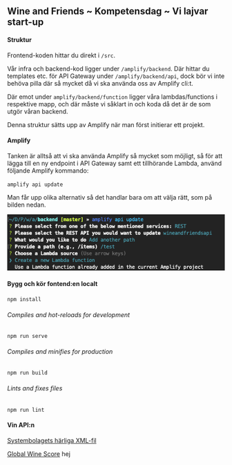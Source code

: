 ## Wine and Friends ~ Kompetensdag ~ Vi lajvar start-up

#### Struktur
Frontend-koden hittar du direkt i `/src`. 

Vår infra och backend-kod ligger under `/amplify/backend`. Där hittar du templates etc. för API Gateway under `/amplify/backend/api`, dock bör vi inte behöva pilla där så mycket då vi ska använda oss av Amplify cli:t. 

Där emot under `amplify/backend/function` ligger våra lambdas/functions i respektive mapp, och där måste vi såklart in och koda då det är de som utgör våran backend.

Denna struktur sätts upp av Amplify när man först initierar ett projekt.

#### Amplify
Tanken är alltså att vi ska använda Amplify så mycket som möjligt, så för att lägga till en ny endpoint i API Gateway samt ett tillhörande Lambda, använd följande Amplify kommando:

`amplify api update`

Man får upp olika alternativ så det handlar bara om att välja rätt, som på bilden nedan.

![Alt text](amplify.png)

#### Bygg och kör fontend:en localt
```
npm install
```

###### Compiles and hot-reloads for development
```
npm run serve
```

###### Compiles and minifies for production
```
npm run build
```

###### Lints and fixes files
```
npm run lint
```


#### Vin API:n
[Systembolagets härliga XML-fil](https://www.systembolaget.se/api/)

[Global Wine Score](https://www.programmableweb.com/api/global-wine-score-rest-api)
hej
